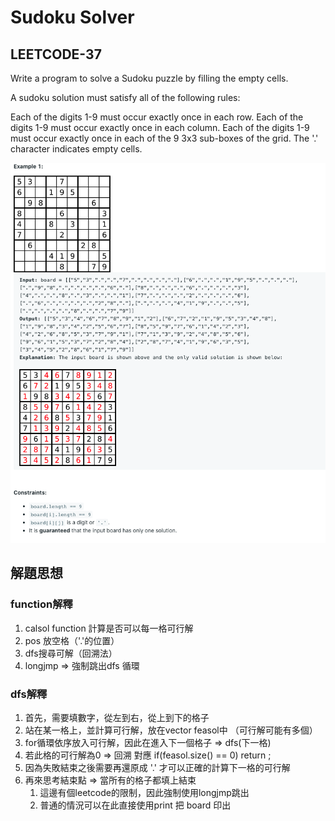 # Sudoku Solver

## LEETCODE-37 

Write a program to solve a Sudoku puzzle by filling the empty cells.

A sudoku solution must satisfy all of the following rules:

Each of the digits 1-9 must occur exactly once in each row.
Each of the digits 1-9 must occur exactly once in each column.
Each of the digits 1-9 must occur exactly once in each of the 9 3x3 sub-boxes of the grid.
The '.' character indicates empty cells.


![image](https://github.com/chinyu1229/Sudoku-Solver/blob/main/Example.png)


## 解題思想

### function解釋
1. calsol function 計算是否可以每一格可行解
2. pos 放空格（'.'的位置）
3. dfs搜尋可解（回溯法）
4. longjmp => 強制跳出dfs 循環

### dfs解釋
1. 首先，需要填數字，從左到右，從上到下的格子
2. 站在某一格上，並計算可行解，放在vector<char> feasol中 （可行解可能有多個）
3. for循環依序放入可行解，因此在進入下一個格子 => dfs(下一格)
4. 若此格的可行解為0 => 回溯 對應 if(feasol.size() == 0) return ;
5. 因為失敗結束之後需要再還原成 '.' 才可以正確的計算下一格的可行解
6. 再來思考結束點 => 當所有的格子都填上結束
   1. 這邊有個leetcode的限制，因此強制使用longjmp跳出
   2. 普通的情況可以在此直接使用print 把 board 印出




   